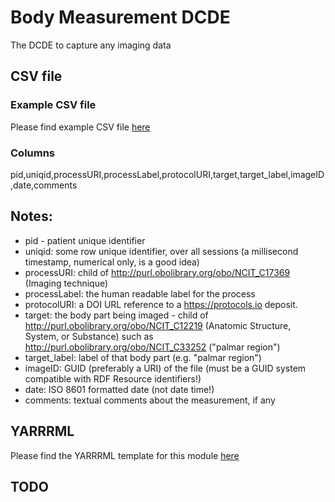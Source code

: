 # Body Measurement DCDE

The DCDE to capture any imaging data

## CSV file 

### Example CSV file
Please find example CSV file [here](../exemplar_csv/imaging.csv)

### Columns

 pid,uniqid,processURI,processLabel,protocolURI,target,target_label,imageID,date,comments


## Notes:
  * pid - patient unique identifier
  * uniqid:  some row unique identifier, over all sessions (a millisecond timestamp, numerical only, is a good idea)
  * processURI:  child of http://purl.obolibrary.org/obo/NCIT_C17369 (Imaging technique)
  * processLabel:  the human readable label for the process
  * protocolURI: a DOI URL reference to a https://protocols.io deposit.
  * target:  the body part being imaged - child of http://purl.obolibrary.org/obo/NCIT_C12219 (Anatomic Structure, System, or Substance) such as http://purl.obolibrary.org/obo/NCIT_C33252 ("palmar region")
  * target_label:  label of that body part (e.g. "palmar region")
  * imageID:  GUID (preferably a URI) of the file (must be a GUID system compatible with RDF Resource identifiers!)
  * date:  ISO 8601 formatted date  (not date time!)
  * comments:  textual comments about the measurement, if any

## YARRRML

Please find the YARRRML template for this module [here](../templates/imaging_yarrrml_template.yaml)
  
##  TODO

